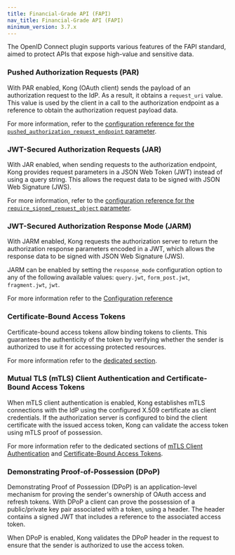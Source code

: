 ```yaml
---
title: Financial-Grade API (FAPI)
nav_title: Financial-Grade API (FAPI)
minimum_version: 3.7.x
---
```



The OpenID Connect plugin supports various features of the FAPI standard, aimed to protect APIs that expose high-value and sensitive data.

### Pushed Authorization Requests (PAR)

With PAR enabled, Kong (OAuth client) sends the payload of an authorization request to the IdP. As a result, it obtains a `request_uri` value. This value is used by the client in a call to the authorization endpoint as a reference to obtain the authorization request payload data.

For more information, refer to the [configuration reference for the `pushed_authorization_request_endpoint` parameter](/hub/kong-inc/openid-connect/configuration/#config-pushed_authorization_request_endpoint).

### JWT-Secured Authorization Requests (JAR)

With JAR enabled, when sending requests to the authorization endpoint, Kong provides request parameters in a JSON Web Token (JWT) instead of using a query string. This allows the request data to be signed with JSON Web Signature (JWS).

For more information, refer to the [configuration reference for the `require_signed_request_object` parameter](/hub/kong-inc/openid-connect/configuration/#config-require_signed_request_object).

### JWT-Secured Authorization Response Mode (JARM)

With JARM enabled, Kong requests the authorization server to return the authorization response parameters encoded in a JWT, which allows the response data to be signed with JSON Web Signature (JWS).

JARM can be enabled by setting the `response_mode` configuration option to any of the following available values: `query.jwt`, `form_post.jwt`, `fragment.jwt`, `jwt`.

For more information refer to the [Configuration reference](/hub/kong-inc/openid-connect/configuration/#config-response_mode)

### Certificate-Bound Access Tokens

Certificate-bound access tokens allow binding tokens to clients. This guarantees the authenticity of the token by verifying whether the sender is authorized to use it for accessing protected resources.

For more information refer to the [dedicated section](/hub/kong-inc/openid-connect/how-to/cert-bound-access-tokens).

### Mutual TLS (mTLS) Client Authentication and Certificate-Bound Access Tokens

When mTLS client authentication is enabled, Kong establishes mTLS connections with the IdP using the configured X.509 certificate as client credentials.
If the authorization server is configured to bind the client certificate with the issued access token, Kong can validate the access token using mTLS proof of possession.

For more information refer to the dedicated sections of [mTLS Client Authentication](/hub/kong-inc/openid-connect/how-to/client-authentication/mtls) and [Certificate-Bound Access Tokens](/hub/kong-inc/openid-connect/how-to/cert-bound-access-tokens).

### Demonstrating Proof-of-Possession (DPoP)

Demonstrating Proof of Possession (DPoP) is an application-level mechanism for proving the sender's ownership of OAuth access and refresh tokens. With DPoP a client can prove the possession of a public/private key pair associated with a token, using a header. The header contains a signed JWT that includes a reference to the associated access token.

When DPoP is enabled, Kong validates the DPoP header in the request to ensure that the sender is authorized to use the access token.